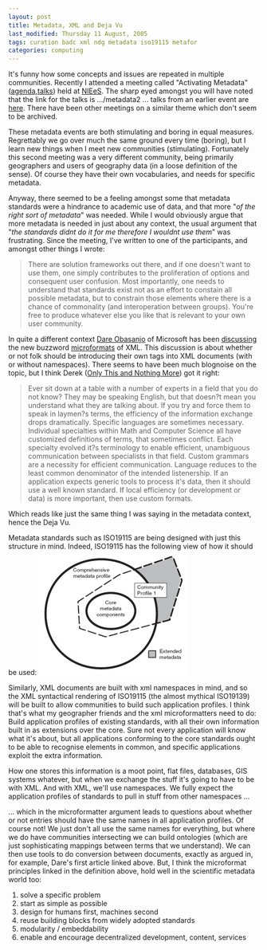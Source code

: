 ```yaml
---
layout: post
title: Metadata, XML and Deja Vu
last_modified: Thursday 11 August, 2005
tags: curation badc xml ndg metadata iso19115 metafor
categories: computing
---
```

It's funny how some concepts and issues are repeated in multiple communities.
Recently I attended a meeting called "Activating Metadata" ([agenda](http://www.niees.ac.uk/events/activating_metadata/),[talks](http://archive.niees.ac.uk/cgi-bin/search.cgi?event_id=metadata2)) held at [NIEeS](http://www.niees.ac.uk/). The sharp eyed amongst you will have noted that the link for the talks is .../metadata2 ... talks from an earlier event are [here](http://archive.niees.ac.uk/cgi-bin/search.cgi?event_id=metadata).
There have been other meetings on a similar theme which don't seem to be archived.

These metadata events are both stimulating and boring in equal measures. Regrettably we go over much the same ground every time (boring), but I learn new things when I meet new communities (stimulating). Fortunately this second meeting was a very different community, being primarily geographers and users of geography data (in a loose definition of the sense). Of course they have their own vocabularies, and needs for specific metadata.

Anyway, there seemed to be a feeling amongst some that metadata standards were a hindrance to academic use of data, and that more "*of the right sort of metadata*" was needed. While I would obviously argue that more metadata is needed in just about any context, the usual argument that "*the standards didnt do it for me therefore I wouldnt use them*" was frustrating. Since the meeting, I've written to one of the participants, and amongst other things I wrote:
<blockquote>There are solution frameworks out there, and if one doesn't want to use them,
one simply contributes to the proliferation of options and consequent user
confusion. Most importantly, one needs to understand that standards exist not
as an effort to constain all possible metadata, but to constrain those
elements where there is a chance of commonality (and interoperation between
groups). You're free to produce whatever else you like that is relevant to
your own user community.
</blockquote>

In quite a different context [Dare Obasanjo](http://www.25hoursaday.com/weblog/default.aspx) of Microsoft has been [discussing](http://www.25hoursaday.com/weblog/PermaLink.aspx?guid=15341993-4d52-4eb2-8392-b35534e06ea5) the new buzzword [microformats](http://www.microformats.org/about/) of XML. This discussion is about whether or not folk should be introducing their own tags into XML documents (with or without namespaces). There seems to have been much blognoise on the topic, but I think Derek ([Only This and Nothing More](http://nothing-more.blogspot.com)) got it right:
<blockquote>Ever sit down at a table with a number of experts in a field that you do not know? They may be speaking English, but that doesn?t mean you understand what they are talking about. If you try and force them to speak in laymen?s terms, the efficiency of the information exchange drops dramatically. Specific languages are sometimes necessary. Individual specialties within Math and Computer Science all have customized definitions of terms, that sometimes conflict. Each specialty evolved it?s terminology to enable efficient, unambiguous communication between specialists in that field. Custom grammars are a necessity for efficient communication. Language reduces to the least common denominator of the intended listenership. If an application expects generic tools to process it's data, then it should use a well known standard. If local efficiency (or development or data) is more important, then use custom formats.
</blockquote>

Which reads like just the same thing I was saying in the metadata context, hence the Deja Vu.

Metadata standards such as ISO19115 are being designed with just this structure in mind. Indeed, ISO19115 has the following view of how it should be used:
![Image: IMAGE: static/2005/08/11/iso19915_extension.png ](/assets/images/2005-08-11-iso19915_extension.png)

Similarly, XML documents are built with xml namespaces in mind, and so the XML syntactical rendering of ISO19115 (the almost mythical ISO19139) will be built to allow communities to build such application profiles. I think that's what my geographer friends and the xml microformatters need to do: Build application profiles of existing standards, with all their own information built in as extensions over the core. Sure not every application will know what it's about, but all applications conforming to the core standards ought to be able to recognise elements in common, and specific applications exploit the extra information.

How one stores this information is a moot point, flat files, databases, GIS systems whatever, but when we exchange the stuff it's going to have to be with XML. And with XML, we'll use namespaces. We fully expect the application profiles of standards to pull in stuff from other namespaces ...

... which in the microformatter argument leads to questions about whether or not entries should have the same names in all application profiles. Of course not! We just don't all use the same names for everything, but where we do have communities intersecting we can build ontologies (which are just sophisticating mappings between terms that we understand). We can then use tools to do conversion between documents, exactly as argued in, for example, Dare's first article linked above. But, I think the microformat principles linked in the definition above, hold well in the scientific metadata world too:
1. solve a specific problem
1. start as simple as possible
1. design for humans first, machines second
1. reuse building blocks from widely adopted standards
1. modularity / embeddability
1. enable and encourage decentralized development, content, services
